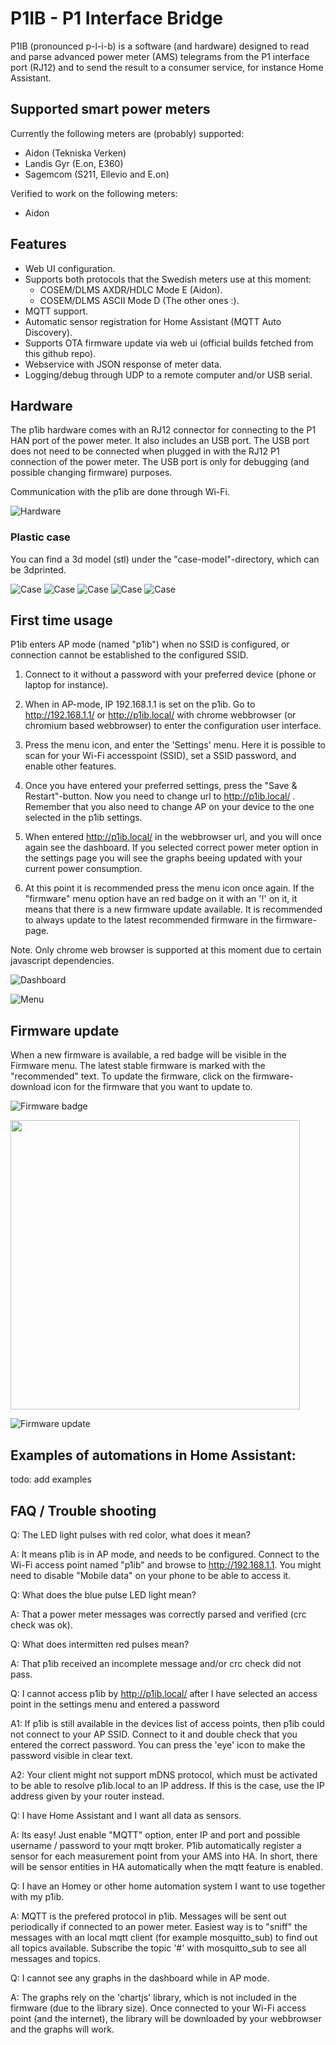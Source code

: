 # P1IB - P1 Interface Bridge
P1IB (pronounced p-l-i-b) is a software (and hardware) designed to read and parse advanced power meter (AMS) telegrams from the P1 
interface port (RJ12) and to send the result to a consumer service, for instance Home Assistant.

## Supported smart power meters
Currently the following meters are (probably) supported:
- Aidon (Tekniska Verken)
- Landis Gyr (E.on, E360)
- Sagemcom (S211, Ellevio and E.on)

Verified to work on the following meters:
- Aidon

## Features
- Web UI configuration.
- Supports both protocols that the Swedish meters use at this moment:
  - COSEM/DLMS AXDR/HDLC Mode E (Aidon).
  - COSEM/DLMS ASCII Mode D (The other ones :).
- MQTT support.
- Automatic sensor registration for Home Assistant (MQTT Auto Discovery).
- Supports OTA firmware update via web ui (official builds fetched from this github repo).
- Webservice with JSON response of meter data.
- Logging/debug through UDP to a remote computer and/or USB serial.


## Hardware 
The p1ib hardware comes with an RJ12 connector for connecting to the P1 HAN port of the power meter. It also includes an USB port.
The USB port does not need to be connected when plugged in with the RJ12 P1 connection of the power meter. The USB port is only for debugging (and possible changing firmware) purposes.

Communication with the p1ib are done through Wi-Fi.

![Hardware](images/hw.jpg?raw=true "Hardware")

### Plastic case
You can find a 3d model (stl) under the "case-model"-directory, which can be 3dprinted.

![Case](images/case_rend.png?raw=true)
![Case](images/case1.jpg?raw=true)
![Case](images/case2.jpg?raw=true)
![Case](images/case_3dprinting.jpg?raw=true)
![Case](images/ledthingy.jpg?raw=true)


## First time usage
P1ib enters AP mode (named "p1ib") when no SSID is configured, or connection cannot be established to the configured SSID.

1. Connect to it without a password with your preferred device (phone or laptop for instance).

2. When in AP-mode, IP 192.168.1.1 is set on the p1ib. Go to http://192.168.1.1/ or http://p1ib.local/ with chrome webbrowser (or chromium based webbrowser) to enter the configuration user interface.

3. Press the menu icon, and enter the 'Settings' menu. Here it is possible to scan for your Wi-Fi accesspoint (SSID), set a SSID password, and enable other features.

4. Once you have entered your preferred settings, press the "Save & Restart"-button. Now you need to change url to http://p1ib.local/ . 
Remember that you also need to change AP on your device to the one selected in the p1ib settings.

5. When entered http://p1ib.local/ in the webbrowser url, and you will once again see the dashboard. If you selected correct power meter option in the settings page you will see the graphs beeing updated with your current power consumption.

6. At this point it is recommended press the menu icon once again. If the "firmware" menu option have an red badge on it with an '!' on it, it means that there is a new firmware update available. 
It is recommended to always update to the latest recommended firmware in the firmware-page.


Note. Only chrome web browser is supported at this moment due to certain javascript dependencies.


![Dashboard](images/dashboard.png?raw=true "Dashboard")

![Menu](images/menu.png?raw=true "Menu")


## Firmware update

When a new firmware is available, a red badge will be visible in the Firmware menu.
The latest stable firmware is marked with the "recommended" text. 
To update the firmware, click on the firmware-download icon for the firmware that you want to update to.

![Firmware badge](images/firmware_avail.png?raw=true "Firmware badge")

<img width="463" src="images/firmware_update.gif">

![Firmware update](images/firmware_update.gif?raw=true "Firmware update")


## Examples of automations in Home Assistant:

todo: add examples

## FAQ / Trouble shooting
Q: The LED light pulses with red color, what does it mean?

A: It means p1ib is in AP mode, and needs to be configured. Connect to the Wi-Fi access point named "p1ib" and browse to http://192.168.1.1. You might need to disable "Mobile data" on your phone to be able to access it.


Q: What does the blue pulse LED light mean?

A: That a power meter messages was correctly parsed and verified (crc check was ok).


Q: What does intermitten red pulses mean? 

A: That p1ib received an incomplete message and/or crc check did not pass.


Q: I cannot access p1ib by http://p1ib.local/ after I have selected an access point in the settings menu and entered a password

A1: If p1ib is still available in the devices list of access points, then p1ib could not connect to your AP SSID. Connect to it and double check that you entered the correct password. You can press the 'eye' icon to make the password visible in clear text.

A2: Your client might not support mDNS protocol, which must be activated to be able to resolve p1ib.local to an IP address. If this is the case, use the IP address given by your router instead.


Q: I have Home Assistant and I want all data as sensors.

A: Its easy! Just enable "MQTT" option, enter IP and port and possible username / password to your mqtt broker. 
   P1ib automatically register a sensor for each measurement point from your AMS into HA. In short, there will be sensor entities in HA automatically when the mqtt feature is enabled.


Q: I have an Homey or other home automation system I want to use together with my p1ib.

A: MQTT is the prefered protocol in p1ib. Messages will be sent out periodically if connected to an power meter. Easiest way is to 
   "sniff" the messages with an local mqtt client (for example mosquitto_sub) to find out all topics available. Subscribe the topic '#' with mosquitto_sub to see all messages and topics.


Q: I cannot see any graphs in the dashboard while in AP mode.

A: The graphs rely on the 'chartjs' library, which is not included in the firmware (due to the library size). Once connected to your Wi-Fi access point (and the internet), the library will be downloaded by your webbrowser and the graphs will work.
